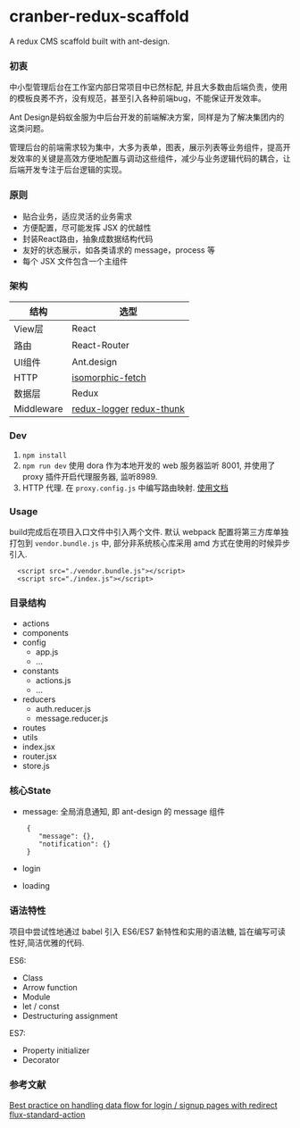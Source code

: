 # cranber-redux-scaffold

A redux CMS scaffold built with ant-design.

### 初衷
  
  中小型管理后台在工作室内部日常项目中已然标配, 并且大多数由后端负责，使用的模板良莠不齐，没有规范，甚至引入各种前端bug，不能保证开发效率。
  
  Ant Design是蚂蚁金服为中后台开发的前端解决方案，同样是为了解决集团内的这类问题。
  
  管理后台的前端需求较为集中，大多为表单，图表，展示列表等业务组件，提高开发效率的关键是高效方便地配置与调动这些组件，减少与业务逻辑代码的耦合，让后端开发专注于后台逻辑的实现。

### 原则
- 贴合业务，适应灵活的业务需求
- 方便配置，尽可能发挥 JSX 的优越性
- 封装React路由，抽象成数据结构代码
- 友好的状态展示，如各类请求的 message，process 等
- 每个 JSX 文件包含一个主组件

### 架构
|结构|选型|
|---|---|
|View层|React|
|路由|React-Router|
|UI组件|Ant.design|
|HTTP|[isomorphic-fetch](https://github.com/matthew-andrews/isomorphic-fetch)|
|数据层|Redux|
|Middleware|[redux-logger](https://github.com/fcomb/redux-logger) [redux-thunk](https://github.com/gaearon/redux-thunk)|

### Dev
1. `npm install`
2. `npm run dev` 使用 dora 作为本地开发的 web 服务器监听 8001, 并使用了 proxy 插件开启代理服务器, 监听8989.  
3.  HTTP 代理. 在 `proxy.config.js` 中编写路由映射. [使用文档](https://github.com/dora-js/dora-plugin-proxy)

### Usage

build完成后在项目入口文件中引入两个文件. 默认 webpack 配置将第三方库单独打包到 `vendor.bundle.js` 中, 部分非系统核心库采用 amd 方式在使用的时候异步引入.
```
  <script src="./vendor.bundle.js"></script>
  <script src="./index.js"></script>
```

### 目录结构
- actions
- components
- config
  - app.js
  - ...
- constants
  - actions.js
  - ...
- reducers
  - auth.reducer.js
  - message.reducer.js
- routes
- utils
- index.jsx
- router.jsx
- store.js

### 核心State
  - message: 全局消息通知, 即 ant-design 的 message 组件

    ```
     {
        "message": {},
        "notification": {}
     }
    ```

  - login
  - loading

### 语法特性
项目中尝试性地通过 babel 引入 ES6/ES7 新特性和实用的语法糖, 旨在编写可读性好,简洁优雅的代码.

ES6:
 - Class
 - Arrow function
 - Module
 - let / const
 - Destructuring assignment

ES7:
 - Property initializer
 - Decorator


### 参考文献
  [Best practice on handling data flow for login / signup pages with redirect](https://github.com/reactjs/redux/issues/297)
  [flux-standard-action](https://github.com/acdlite/flux-standard-action)
